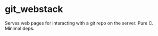 # git_webstack
Serves web pages for interacting with a git repo on the server. Pure C. Minimal deps.










